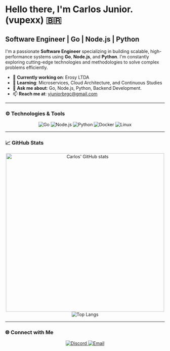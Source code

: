 # Hello there, I'm Carlos Junior. (vupexx) 🇧🇷

## Software Engineer | Go | Node.js | Python

I'm a passionate **Software Engineer** specializing in building scalable, high-performance systems using **Go**, **Node.js**, and **Python**. I'm constantly exploring cutting-edge technologies and methodologies to solve complex problems efficiently.

- 🔭 **Currently working on**: Erosy LTDA
- 🌱 **Learning**: Microservices, Cloud Architecture, and Continuous Studies
- 💬 **Ask me about**: Go, Node.js, Python, Backend Development.
- 📫 **Reach me at**: [yjuniorbrgc@gmail.com](mailto:yjuniorbrgc@gmail.com)

---

### ⚙️ Technologies & Tools

<p align="center">
  <img src="https://img.shields.io/badge/Go-00ADD8?style=for-the-badge&logo=go&logoColor=white" alt="Go" />
  <img src="https://img.shields.io/badge/Node.js-43853D?style=for-the-badge&logo=node.js&logoColor=white" alt="Node.js" />
  <img src="https://img.shields.io/badge/Python-3776AB?style=for-the-badge&logo=python&logoColor=white" alt="Python" />
  <img src="https://img.shields.io/badge/Docker-2496ED?style=for-the-badge&logo=docker&logoColor=white" alt="Docker" />
  <img src="https://img.shields.io/badge/Linux-FCC624?style=for-the-badge&logo=linux&logoColor=black" alt="Linux" />
</p>

---

### 📈 GitHub Stats

<p align="center">
  <img src="https://github-readme-stats.vercel.app/api?username=vupexx&show_icons=true&theme=radical" alt="Carlos' GitHub stats" width="500"/>
  <br>
  <img src="https://github-readme-stats.vercel.app/api/top-langs/?username=vupexx&layout=compact&theme=radical" alt="Top Langs" />
</p>

---

### 🌐 Connect with Me

<p align="center">
  <a href="https://discordapp.com/users/revitalizado">
    <img src="https://img.shields.io/badge/Discord-7289DA?style=for-the-badge&logo=discord&logoColor=white" alt="Discord" />
  </a>
  <a href="mailto:yjuniorbrgc@gmail.com">
    <img src="https://img.shields.io/badge/Email-D14836?style=for-the-badge&logo=gmail&logoColor=white" alt="Email" />
  </a>
</p>
